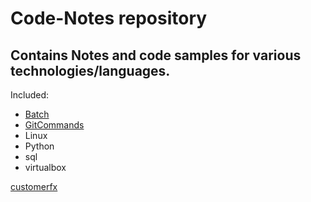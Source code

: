 # Code-Notes repository 

## Contains Notes and code samples for various technologies/languages.

Included:

* [Batch](notes/batch/batch.md)
* [GitCommands](notes/git/gitcommands.md)
* Linux
* Python
* sql
* virtualbox

[customerfx](http://www.customerfx.com)